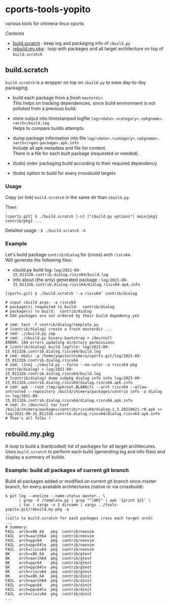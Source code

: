 # cports-tools-yopito

various tools for chimera-linux cports

*Contents*

* [build.scratch](#build.scratch) : keep log and packaging info of `cbuild.py`
* [rebuild.my.pkg](#rebuild.my.pkg) : loop with packages and all target architecture on top of `build.scratch`

<a id="build.scratch"></a>
## build.scratch

`build.scratch` is a wrapper on top on `cbuild.py` to ease day-to-day packaging: 

* build each package from a *fresh* `masterdir`.  
  This helps on tracking dependencies, since build environment is not polluted
  from a previous build.

* store output into timestamped logfile `log/<date>.<category>.<pkgname>.<arch>/build.log`  
  Helps to compare builds attempts.

* dump package information into file `log/<date>.<category>.<pkgname>.<arch>/<gen-package>.apk.info`  
  Include all apk metadata and file list content.  
  There is a file for each built package (requested or needed).

* (todo) order packaging build according to their required dependency

* (todo) option to build for every crossbuild targets


### Usage

Copy (or link) `build.scratch` in the same dir than `cbuild.py`.

Then:
```
[cports.git] $ ./build.scratch [-n] ["cbuild.py options"] main/pkg1 contrib/pkg2 ...
```
Detailed usage : `$ ./build.scratch -h`

### Example

Let's build package `contrib/dialog` for (cross) arch `riscv64`.  
Will generate the following files:
* cbuild.py build log: `log/2021-09-15_011326.contrib.dialog.riscv64/build.log`
* info about (the only) generated package : `log/2021-09-15_011326.contrib.dialog.riscv64/dialog.riscv64.apk.info` 

```
[cports.git] $ ./build.scratch '-a riscv64' contrib/dialog
```
```
# input cbuild args: -a riscv64
# package(s) requested to build:  contrib/dialog
# package(s) to build:  contrib/dialog
# XXX packages are not ordered by their build depedency yet

# cmd: test -f contrib/dialog/template.py
# [contrib/dialog] create a fresh masterdir ...
# cmd: ./cbuild.py zap
# cmd: ./cbuild.py binary-bootstrap > /dev/null
ERROR: 194 errors updating directory permissions
# [contrib/dialog] build logfile: log/2021-09-15_011326.contrib.dialog.riscv64/build.log
# cmd: mkdir -p /home/yopito/chimera/cports.git/log/2021-09-15_011326.contrib.dialog.riscv64
# cmd: (2>&1 ./cbuild.py --force --no-color -a riscv64 pkg contrib/dialog) > log/2021-09-15_011326.contrib.dialog.riscv64/build.log
# [contrib/dialog] dump subpkg dialog info into log/2021-09-15_011326.contrib.dialog.riscv64/dialog.riscv64.apk.info
# cmd: apk --root /tmp/apkroot.BL8ARcTs --arch riscv64 --allow-untrusted --repository /build/chimera/packages/contrib info -a dialog >> log/2021-09-15_011326.contrib.dialog.riscv64/dialog.riscv64.apk.info
# cmd: 2> /dev/null tar tzvf /build/chimera/packages/contrib/riscv64/dialog-1.3.20210621-r0.apk >> log/2021-09-15_011326.contrib.dialog.riscv64/dialog.riscv64.apk.info
# That's all folks !
```

<a id="rebuild.my.pkg"></a>
## rebuild.my.pkg

A loop to build a (hardcoded) list of packages for all target architecures.  
Uses `build.scratch` to perform each build (generating log and info files) and display a summary of builds.

### Example: build all packages of current git branch

Build all packages added or modified on current git branch since master branch,
for every available architectures (native or via crossbuild):
```
$ git log --oneline --name-status master.. \
      | grep -F /template.py | grep "^[AM]" | awk '{print $2}' \
      | tac | xargs -n 1 dirname | xargs ../tools-yopito.git/rebuild.my.pkg -a
...
(calls to build.scratch for each packages cross each target arch)
...
# Summary:
FAIL  arch=x86_64   pkg  contrib/neovim
FAIL  arch=aarch64  pkg  contrib/neovim
FAIL  arch=ppc64    pkg  contrib/neovim
FAIL  arch=ppc64le  pkg  contrib/neovim
FAIL  arch=riscv64  pkg  contrib/neovim
OK    arch=x86_64   pkg  contrib/gtest
OK    arch=aarch64  pkg  contrib/gtest
OK    arch=ppc64    pkg  contrib/gtest
OK    arch=ppc64le  pkg  contrib/gtest
OK    arch=riscv64  pkg  contrib/gtest
OK    arch=x86_64   pkg  contrib/dinit
FAIL  arch=aarch64  pkg  contrib/dinit
FAIL  arch=ppc64    pkg  contrib/dinit
FAIL  arch=ppc64le  pkg  contrib/dinit
FAIL  arch=riscv64  pkg  contrib/dinit
...
```
